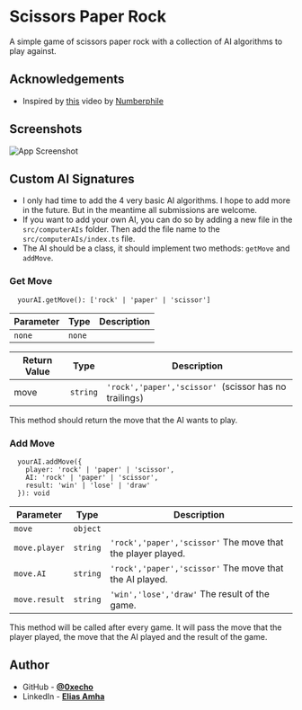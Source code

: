 # Scissors Paper Rock

A simple game of scissors paper rock with a collection of AI algorithms to play against.

## Acknowledgements

- Inspired by [this](https://www.youtube.com/watch?v=rudzYPHuewc) video by [Numberphile](https://www.youtube.com/c/numberphile)

## Screenshots

![App Screenshot](https://via.placeholder.com/468x300?text=Uno+Momento)

## Custom AI Signatures

- I only had time to add the 4 very basic AI algorithms. I hope to add more in the future. But in the meantime all submissions are welcome.
- If you want to add your own AI, you can do so by adding a new file in the `src/computerAIs` folder. Then add the file name to the `src/computerAIs/index.ts` file.
- The AI should be a class, it should implement two methods: `getMove` and `addMove`.

### Get Move

```
  yourAI.getMove(): ['rock' | 'paper' | 'scissor']
```

| Parameter | Type   | Description |
| --------- | ------ | ----------- |
| `none`    | `none` |             |

| Return Value | Type     | Description |
| ------------ | -------- | ----------- | 
| move         | `string` | `'rock','paper','scissor' `(scissor has no trailing`s`) |

This method should return the move that the AI wants to play.

### Add Move

```
  yourAI.addMove({
    player: 'rock' | 'paper' | 'scissor',
    AI: 'rock' | 'paper' | 'scissor',
    result: 'win' | 'lose' | 'draw'
  }): void
```

| Parameter     | Type     | Description |
| ------------- | -------- | ----------- |
| `move`        | `object` |             
| `move.player` | `string` | `'rock','paper','scissor'` The move that the player played. |
| `move.AI`     | `string` | `'rock','paper','scissor'` The move that the AI played.     |
| `move.result` | `string` | `'win','lose','draw'` The result of the game.             |

This method will be called after every game. It will pass the move that the player played, the move that the AI played and the result of the game.

## Author

- GitHub - [**@0xecho**](https://www.github.com/0xecho)
- LinkedIn - [**Elias Amha**](https://www.linkedin.com/in/elijahma/)
